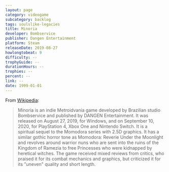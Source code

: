 ```yaml
---
layout: page
category: videogame
subcategory: backlog
tags: soulslike-legacies
title: Minoria
developer: Bombservice
publisher: Dangen Entertainment
platform: Steam
releaseDate: 2019-08-27
howlongtobeat: 9
difficulty: --
trophyGuide: --
durationHours: --
trophies: --
percent: --
link: --
date: 1999-01-01
---
```


From [Wikipedia](https://en.wikipedia.org/wiki/Minoria):

> Minoria is an indie Metroidvania game developed by Brazilian studio Bombservice and published by DANGEN Entertainment. It was released on August 27, 2019, for Windows, and on September 10, 2020, for PlayStation 4, Xbox One and Nintendo Switch. It is a spiritual sequel to the Momodora series with 2.5D graphics. It has a similar gothic horror tone as Momodora: Reverie Under the Moonlight and revolves around warrior nuns who are sent into the ruins of the Kingdom of Ramezia to free Princesses who were kidnapped by heretical witches. The game received mixed reviews from critics, who praised it for its combat mechanics and graphics, but criticized it for its "uneven" quality and short length.
